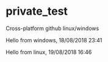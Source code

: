 # private_test
Cross-platform github linux/windows

Hello from windows, 18/08/2018 23:41

Hello from linux, 19/08/2018 16:46
